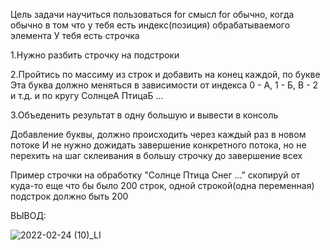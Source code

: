 Цель задачи научиться пользоваться for
смысл for обычно, когда обычно в том что у тебя есть индекс(позиция) обрабатываемого элемента
У тебя есть строчка

1.Нужно разбить строчку на подстроки

2.Пройтись по массиму из строк
и добавить на конец каждой, по букве
Эта буква должно меняться в зависимости от индекса
0 - А, 1 - Б, В - 2 и т.д. и по кругу
СолнцеА
ПтицаБ
...

3.Объеденить результат в одну большую и вывести в консоль

Добавление буквы, должно происходить через каждый раз в новом потоке
И не нужно дожидать завершение конкретного потока, но не перехить на шаг склеивания в большу строчку до завершение всех

Пример строчки на обработку
"Солнце
Птица
Снег
..." скопируй от куда-то еще что бы было 200 строк, одной строкой(одна переменная)
подстрок должно быть 200

ВЫВОД:

![2022-02-24 (10)_LI](https://user-images.githubusercontent.com/58403278/155424687-02458715-ba61-469e-82cb-b8893dd33c60.jpg)

